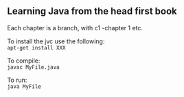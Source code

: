 ## Learning Java from the head first book  

Each chapter is a branch, with c1 -chapter 1 etc.  

To install the jvc use the following:  
`apt-get install XXX`  

To compile:  
`javac MyFile.java`  

To run:  
`java MyFile`  
